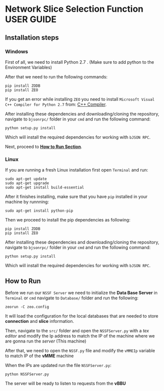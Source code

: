 # Network Slice Selection Function USER GUIDE
## Installation steps
### Windows

First of all, we need to install Python 2.7 . (Make sure to add python to the Environment Variables)

After that we need to run the following commands:
```
pip install ZODB
pip install ZEO
```

If you get an error while installing `ZEO` you need to install `Microsoft Visual C++ Compiler for Python 2.7` from: [C++ Compiler](https://www.microsoft.com/en-us/download/details.aspx?id=44266).

After installing these dependencies and downloading/cloning the repository, navigate to `bjsonrpc/` folder in your `cmd` and run the following command:
```
python setup.py install
```
Which will install the required dependencies for working with `bJSON RPC`.

Next, proceed to [**How to Run Section**](https://github.com/ncl427/NSSF/blob/master/src/UserGuide.md#how-to-run).

### Linux

If you are running a fresh Linux installation first open `Terminal` and run:
```
sudo apt-get update
sudo apt-get upgrade
sudo apt-get install build-essential
```
After it finishes installing, make sure that you have `pip` installed in your machine by runnning:

```
sudo apt-get install python-pip
```
Then we proceed to install the pip dependencies as following:
```
pip install ZODB
pip install ZEO
```
After installing these dependencies and downloading/cloning the repository, navigate to `bjsonrpc/` folder in your `cmd` and run the following command:
```
python setup.py install
```
Which will install the required dependencies for working with `bJSON RPC`.

## How to Run

Before we run our `NSSF Server` we need to initialize the **Data Base Server** in `Terminal` or `cmd` navigate to `Database/` folder and run the following:
```
zeorun -C zeo.config
```
It will load the configuration for the local databases that are needed to store **connection** and **slice** information.

Then, navigate to the `src/` folder and open the `NSSFServer.py` with a *tex editor* and modify the Ip address to match the IP of the machine where we are gonna run the *server* (This machine)

After that, we need to open the `NSSF.py` file and modify the `vMMEIp` variable to match IP of the **vMME** machine

When the IPs are updated run the file `NSSFServer.py`:
```
python NSSFServer.py
```

The server will be ready to listen to requests from the **vBBU**
